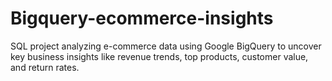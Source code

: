 # Bigquery-ecommerce-insights
SQL project analyzing e-commerce data using Google BigQuery to uncover key business insights like revenue trends, top products, customer value, and return rates.
